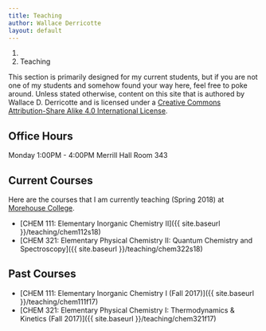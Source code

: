 ```yaml
---
title: Teaching
author: Wallace Derricotte
layout: default
---
```


<ol class="breadcrumb">
  <li><a href="/"><i class="fa fa-home"></i></a></li>
  <li class="active">Teaching</li>
</ol>

This section is primarily designed for my current students, but if you are not one of my students and somehow found your way here, feel free to poke around. Unless stated otherwise, content on this site that is authored by Wallace D. Derricotte and is licensed under a [Creative Commons Attribution-Share Alike 4.0 International License](https://creativecommons.org/licenses/by-sa/4.0/).

## Office Hours ##
Monday 1:00PM - 4:00PM Merrill Hall Room 343

## Current Courses ##
Here are the courses that I am currently teaching (Spring 2018) at [Morehouse College](http://morehouse.edu
).
- [CHEM 111: Elementary Inorganic Chemistry II]({{ site.baseurl }}/teaching/chem112s18)
- [CHEM 321: Elementary Physical Chemistry II: Quantum Chemistry and Spectroscopy]({{ site.baseurl }}/teaching/chem322s18)


## Past Courses ##
- [CHEM 111: Elementary Inorganic Chemistry I (Fall 2017)]({{ site.baseurl }}/teaching/chem111f17)
- [CHEM 321: Elementary Physical Chemistry I: Thermodynamics & Kinetics (Fall 2017)]({{ site.baseurl }}/teaching/chem321f17)
